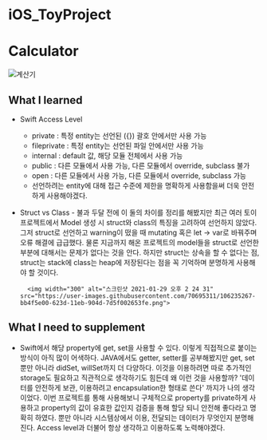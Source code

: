 # iOS_ToyProject

# Calculator

![계산기](https://user-images.githubusercontent.com/70695311/106234378-12ecca00-623c-11eb-801c-baa882645a01.gif)

## What I learned
- Swift Access Level 
    - private : 특정 entity는 선언된 ({}) 괄호 안에서만 사용 가능
    - fileprivate : 특정 entity는 선언된 파일 안에서만 사용 가능
    - internal : default 값, 해당 모듈 전체에서 사용 가능
    - public : 다른 모듈에서 사용 가능, 다른 모듈에서 override, subclass 불가
    - open  : 다른 모듈에서 사용 가능, 다른 모듈에서 override, subclass 가능
    - 선언하려는 entity에 대해 접근 수준에 제한을 명확하게 사용함을써 더욱 안전하게 사용해야겠다.
    
- Struct vs Class
        - 불과 두달 전에 이 둘의 차이를 정리를 해봤지만 최근 여러 토이프로젝트에서 Model 생성 시 struct와 class의 특징을 고려하여 선언하지 않았다. 그저 struct로 선언하고 warning이 떴을 때 mutating 혹은 let -> var로 바꿔주며 오류 해결에 급급했다. 물론 지금까지 해온 프로젝트의 model들을 struct로 선언한 부분에 대해서는 문제가 없다는 것을 안다. 하지만 struct는 상속을 할 수 없다는 점, struct는 stack에 class는 heap에 저장된다는 점을 꼭 기억하며 분명하게 사용해야 할 것이다.   
        
        <img width="300" alt="스크린샷 2021-01-29 오후 2 24 31" src="https://user-images.githubusercontent.com/70695311/106235267-bb4f5e00-623d-11eb-904d-7d5f002653fe.png">

    

## What I need to supplement

-  Swift에서 해당 property에 get, set을 사용할 수 있다. 이렇게 직접적으로 붙이는 방식이 아직 많이 어색하다. JAVA에서도 getter, setter를 공부해봤지만 get, set 뿐만 아니라 didSet, willSet까지 더 다양하다. 이것을 이용하려면 따로 추가적인 storage도 필요하고 직관적으로 생각하기도 힘든데 왜 이런 것을 사용할까? '데이터를 안전하게 보관, 이용하려고 encapsulation한 형태로 쓴다' 까지가 나의 생각이었다. 이번 프로젝트를 통해 사용해보니 구체적으로 property를 private하게 사용하고 property의 값이 유효한 값인지 검증을 통해 할당 되니 안전해 좋다라고 명확히 하였다. 뿐만 아니라 시스템상에서 이용, 전달되는 데이터가 무엇인지 분명해진다. Access level과 더불어 항상 생각하고 이용하도록 노력해야겠다. 
